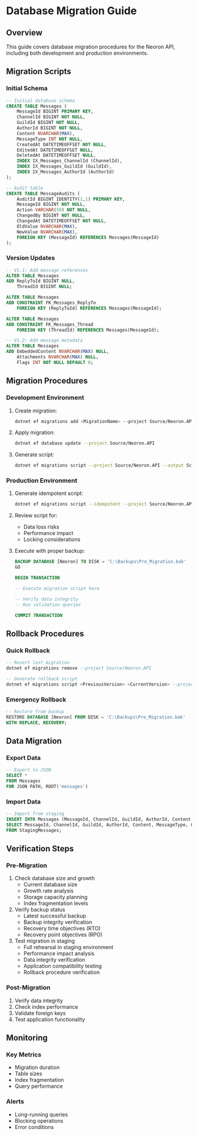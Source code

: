 # Database Migration Guide

## Overview
This guide covers database migration procedures for the Neoron API, including both development and production environments.

## Migration Scripts

### Initial Schema
```sql
-- Initial database schema
CREATE TABLE Messages (
    MessageId BIGINT PRIMARY KEY,
    ChannelId BIGINT NOT NULL,
    GuildId BIGINT NOT NULL,
    AuthorId BIGINT NOT NULL,
    Content NVARCHAR(MAX),
    MessageType INT NOT NULL,
    CreatedAt DATETIMEOFFSET NOT NULL,
    EditedAt DATETIMEOFFSET NULL,
    DeletedAt DATETIMEOFFSET NULL,
    INDEX IX_Messages_ChannelId (ChannelId),
    INDEX IX_Messages_GuildId (GuildId),
    INDEX IX_Messages_AuthorId (AuthorId)
);

-- Audit table
CREATE TABLE MessageAudits (
    AuditId BIGINT IDENTITY(1,1) PRIMARY KEY,
    MessageId BIGINT NOT NULL,
    Action VARCHAR(50) NOT NULL,
    ChangedBy BIGINT NOT NULL,
    ChangedAt DATETIMEOFFSET NOT NULL,
    OldValue NVARCHAR(MAX),
    NewValue NVARCHAR(MAX),
    FOREIGN KEY (MessageId) REFERENCES Messages(MessageId)
);
```

### Version Updates
```sql
-- V1.1: Add message references
ALTER TABLE Messages
ADD ReplyToId BIGINT NULL,
    ThreadId BIGINT NULL;

ALTER TABLE Messages
ADD CONSTRAINT FK_Messages_ReplyTo 
    FOREIGN KEY (ReplyToId) REFERENCES Messages(MessageId);

ALTER TABLE Messages
ADD CONSTRAINT FK_Messages_Thread 
    FOREIGN KEY (ThreadId) REFERENCES Messages(MessageId);

-- V1.2: Add message metadata
ALTER TABLE Messages
ADD EmbeddedContent NVARCHAR(MAX) NULL,
    Attachments NVARCHAR(MAX) NULL,
    Flags INT NOT NULL DEFAULT 0;
```

## Migration Procedures

### Development Environment
1. Create migration:
   ```bash
   dotnet ef migrations add <MigrationName> --project Source/Neoron.API
   ```

2. Apply migration:
   ```bash
   dotnet ef database update --project Source/Neoron.API
   ```

3. Generate script:
   ```bash
   dotnet ef migrations script --project Source/Neoron.API --output Scripts/Migration.sql
   ```

### Production Environment
1. Generate idempotent script:
   ```bash
   dotnet ef migrations script --idempotent --project Source/Neoron.API --output Scripts/Production.sql
   ```

2. Review script for:
   - Data loss risks
   - Performance impact
   - Locking considerations

3. Execute with proper backup:
   ```sql
   BACKUP DATABASE [Neoron] TO DISK = 'C:\Backups\Pre_Migration.bak'
   GO
   
   BEGIN TRANSACTION
   
   -- Execute migration script here
   
   -- Verify data integrity
   -- Run validation queries
   
   COMMIT TRANSACTION
   ```

## Rollback Procedures

### Quick Rollback
```sql
-- Revert last migration
dotnet ef migrations remove --project Source/Neoron.API

-- Generate rollback script
dotnet ef migrations script <PreviousVersion> <CurrentVersion> --project Source/Neoron.API
```

### Emergency Rollback
```sql
-- Restore from backup
RESTORE DATABASE [Neoron] FROM DISK = 'C:\Backups\Pre_Migration.bak'
WITH REPLACE, RECOVERY;
```

## Data Migration

### Export Data
```sql
-- Export to JSON
SELECT *
FROM Messages
FOR JSON PATH, ROOT('messages')
```

### Import Data
```sql
-- Import from staging
INSERT INTO Messages (MessageId, ChannelId, GuildId, AuthorId, Content, MessageType, CreatedAt)
SELECT MessageId, ChannelId, GuildId, AuthorId, Content, MessageType, CreatedAt
FROM StagingMessages;
```

## Verification Steps

### Pre-Migration
1. Check database size and growth
   - Current database size
   - Growth rate analysis
   - Storage capacity planning
   - Index fragmentation levels
2. Verify backup status
   - Latest successful backup
   - Backup integrity verification
   - Recovery time objectives (RTO)
   - Recovery point objectives (RPO)
3. Test migration in staging
   - Full rehearsal in staging environment
   - Performance impact analysis
   - Data integrity verification
   - Application compatibility testing
   - Rollback procedure verification

### Post-Migration
1. Verify data integrity
2. Check index performance
3. Validate foreign keys
4. Test application functionality

## Monitoring

### Key Metrics
- Migration duration
- Table sizes
- Index fragmentation
- Query performance

### Alerts
- Long-running queries
- Blocking operations
- Error conditions

